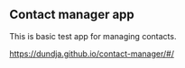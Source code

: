 ## Contact manager app

This is basic test app for managing contacts.

https://dundja.github.io/contact-manager/#/
